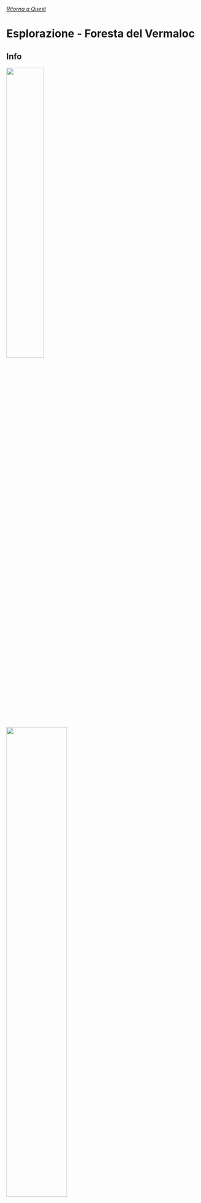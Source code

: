 [*Ritorna a Quest*](../quest.md)

<style>
.crop-img1 {
    object-fit: cover;
    height: 250px;
    width: 250px;
    margin: auto;
}
.new::before {
    content: "▶  ";
    color: #44ff55;
    font-size: 15px;
}
.done::before {
    content: '\f00c  ';
    font-family: FontAwesome;
    /* content: "✔️  "; */
    color: white;
    font-size: 15px;
}
</style>

# Esplorazione - Foresta del Vermaloc

## Info 

<div class="placeimages">
<img src="https://i.imgur.com/cPPuyZM.jpg" style="width: 44%"/>
<img src="https://i.imgur.com/MI6Flg0.png" style="width: 56%"/>
</div>

La Foresta del Vermaloc è un'enorme foresta di alberi dai tronchi viola-rosso scuro e dalle vivaci foglie rosse e arancioni. Mentre nei confini ci sono diversi insediamenti, l'interno della foresta ha molte creature pericolose: in particolare le profondità sono infestate da maligni ragni giganti e demoniaci, derivati da Lloth, la Regina dei Ragni.

Una regione di nebbie del lutto ha avuto origine nella zona sud della foresta, aggiungendo ancora più varietà alle creature mostruose e ai luoghi misteriosi della foresta.

<p class="new">Nuove tracce evidenziate col simbolo a sinistra!</p>
<p class="done">Tracce "completate" evidenziate col simbolo a sinistra!</p>

## Incarichi

+ Scoprire cosa ha reso il fiume Seepfeed/Furaj non potabile

+ Trovare più informazioni su creature mutanti, e possibilmente campioni o creature stesse
    + Vedi [Piste Attuali](#piste-attuali) per possibili target specifici

+ Sconfiggere cultisti di Lolth, o comunque indebolirli. Incarico proveniente dal governo della Dinastia.

## Piste Attuali

* **Il fiume morente**. L'acqua del **fiume Furaj non è più potabile** dalla nascita delle Nebbie, la fonte è tra i Monti della Penombra.

    * La posizione della fonte vista dalla torre aveva una delle strane colonne oscure, e in zona era visibile una strana formazione rocciosa, principalmente coperta dalla vista da altre montagne ma la cui parte visibile sembrava un braccio proteso.

* Diverse creature (granchi e un mostro pianta) hanno **escrescenze che ricordano un volto** sulle carni; la causa di questa "infezione" è al momento ignota, ma probabilmente collegata.

![volto](https://preview.redd.it/ra50c5aqfsp81.png?width=1920&format=png&auto=webp&s=a7434af5af40f7bfc30fc6ca487a562b86b498d6){:  class="crop-img1"}


* **Insettoidi intelligenti**. Sono stati segnalati diversi casi di grandi creature **insettoidi intelligenti**, in particolare api. Razze animali/zoriadi non sono sconosciute, ma insettoidi generalmente sono molto rari, e api mai viste.

    * A quanto pare esiste una tribù di grandi mantidi intelligenti, sembrano essere molto territoriali.

        * Hornet ha vaghi ricordi di loro.

        * La maschera di Hornet ricordava ad una mantide quella "delle loro signore".
    
    * È stato visto dalla torre un enorme alveare.

* **Sangue di ragno**. A Sud della nebbia c'è la **fortezza di Dumaran**, dove risiedono [Hobgoblin seguaci di Lloth](../npc/cults#hobgoblin-di-dumaran), la Regina dei Ragni, dalla carne mutata in colori simil-drow e dagli occhi gialli.

    * Un interrogatorio di due cultisti ha rivelato che stanno cercando di fare un **rituale per incarnare Lloth** in un avatar costituito da qualcosa o qualcuno.

    * Questo rituale è in punti chiave della foresta, e centrato in una antica città drow nell'Underdark. Inoltre, pare essere legato, diretto, o gestito da una tale *Regina Reggente*. Altre informazioni: [sessione 13](sessioni#sessione-13---nebbie-nebulose).

    * Un rituale condotto dai cultisti, inclusa un alta sacerdotessa, è stato bloccato alla Torre del Vermaloc. Sembrava avere a che fare con una faglia nella realtà, e stavano sfruttando un artefatto di Lolth.

* <span class="done"></span> **Il lago nella giungla**. Trovata **mappa per un lago in una giungla** nel bel mezzo della foresta, che era posseduta da persone morte nel mulino. Una porzione di giungla nella foresta non è sicuramente qualcosa di naturale; i proprietari sembravano interessati a qualcosa nel centro del lago.

    * <span class="new"></span> Il lago conteneva lo [spirito del sentimento]({{site.baseurl}}/xho/npc/vermaloc#spirito-del-sentimento), che è stato liberato dal party, e gli ha offerto dei doni in cambio.

* <span class="done"></span> **Torre del Vermaloc**. Sul monte della Corona della Regina si erge ora una **grande torre** che prima non era presente, dalle fattezze descritte come "sia antiche che futuristiche". La torre è stata indicata come luogo da indagare.

    - Dalla torre sembra potersi vedere tutta la foresta, ben oltre la naturale possibilità anche con il meteo più favorevole. Ha permesso di notare diversi punti di interesse.
    - Tra le aree della foresta visibili dalla torre, spicca un enorme colonna oscura a sud, che sicuramente non era visibile dalla torre, più un altra a ovest e un'altra ancora a sud, in corrispondenza del fiume, anche se le ultime due più piccole.
    - La torre aveva una antica (ma esteticamente avanzata) tavola contenente glifi magici di invocazione, che permette a una creatura in grado di teletrasportarsi di tornare lì.

![](https://i.imgur.com/1cJuFMV.jpg?1){: height="250px" }

* **Colui che vede ogni memoria**. Una [misteriosa figura](../npc/fog#colui-che-vede) è comparsa nei sogni diverse volte agli avventurieri che esplorano la foresta. Parla di strane cose come "sublimazione", e invita più o meno cordialmente a non interferire.

    - Un'altra figura, [Aldia](../npc/fog#aldia-studioso-della-nebbia), sembra comparire in maniera similmente paranormale, e ha avvisato di stare attenti a questo individuo dei sogni.
    - Qualunque sia la figura dei sogni, lo [Spirito del Sentimento]({{site.baseurl}}/xho/npc/vermaloc#spirito-del-sentimento) sembrava esserne molto spaventato quando ci ha guardato.

* **L'ultimo circolo verde**. Un circolo di druidi, capeggiato da [Urul l'Antico](../npc/vermaloc#urul-lantico), protegge l'ultima area verde del bosco. Hanno detto che supporteranno il gruppo se li incontreranno, e che se aiuteranno ulteriormente la natura potranno entrare nell'area.

* **...and dragons**. Un [drago verde]({{site.baseurl}}/xho/npc/vermaloc#drago-verde) sembra essersi insediato nella foresta.
    - Urul l'Antico dice che il drago è qua da "pochi anni", e che sta sfruttando e manipolando la natura ma non ha idea dei suoi fini.
    - <span class="new"></span> Il drago ha incontrato il gruppo vicino al [crepaccio iridescente](#luoghi-di-interesse-scoperti), intimandogli di "non interferire". Era invisibile, e sembrava essere possessivo di qualcosa che lo interessava nel crepaccio.

**Altre**

* Membri della gilda hanno segnalato una "presenza fatata" nella foresta, ma niente di più preciso a parte questa "sensazione".

* Membri della gilda hanno incontrato degli Ent, che hanno segnalato che in un **villaggio** nel nord-ovest della nebbia dei **seguaci dei ragni** stanno facendo arti oscure.

## Luoghi di interesse scoperti

**Principali**

* Torre del Vermaloc: una torre dall'aspetto stranamente avanzato, seppur antico, che si erge su un promontorio tra le montagne, il Promontorio della Corona.
    - Da essa sembra potersi vedere chiaramente tutta la foresta, ben oltre la normale capacità visiva. Inoltre, mostra strani punti oscuri non visibili altrimenti.
    - Ha dei glifi magici che permettono a un a creatura in grado di teletrasportarsi di andare lì.

* Mulino del Fiume [???]: mulino enorme sul fiume Furaj, infestato da una presenza venefica, ora liberato. Contiene numerosi ingranaggi e meccanismi di origine pseudo-druidica, dallo scopo ignoto.

* Crepaccio iridescente: un enorme crepaccio che emana luce rosa, la quale è visibile a distanza.
    - L'arcidruido Urul ha detto che da lì provengono gli animali mutanti, e la luce muta gli animali normali.
    - <span class="new"></span>Sembra esserci qualcosa di interessante per il [drago verde]({{site.baseurl}}/xho/npc/vermaloc#drago-verde) che si aggira nella foresta.

* Una radura con una perenne tempesta sopra, e tanti fulmini.
    - <span class="new"></span>Sembra che sia soggetto di una leggenda sulla Calamità, la guerra degli dei di poco meno di un millennio fa: il Signore delle Tempeste, Kord, avrebbe trafitto sopra a questa parte di foresta la Regina dei Ragni, Lolth, creando una radura ancora tempestata dai fulmini.

* Area di "giungla" interna alla foresta, sotto la grande torre sul Monte della Corona. Contiene un lago, con qualcosa di interesse per un gruppo vecchio di avventurieri al centro.
    - <span class="new"></span>Il lago conteneva lo [Spirito del Sentimento]({{site.baseurl}}/xho/npc/vermaloc#spirito-del-sentimento).

* Un enorme alveare.

**Secondari**

* Villaggio irreale: un villaggio abbandonato sul fiume Furaj che non sembra seguire le leggi della realtà, e possiede elementi di un altro mondo

* Grandi archi di pietra naturali sul fiume Furaj

Gruppo B

* Tempio dei sacerdoti lunari: tempio antico di sacerdoti/druidi dediti alla luna

* Voragine: una voragine vicino al muro di nebbia a ovest, dove gli alberi continuano a fluttuare come se ci fosse ancora il terreno.

**Minori**

* Una torre diroccata, con uno scantinato infestato da ragni.

### Luoghi avvistati o noti ma non visti

* Altra torre che si erge nella foresta, a centro-ovest.

* Albero molto grande a nord del mulino, dalle foglie rosa.

* Un albero rinsecchito ma enorme tra le montagne.

* Una strana formazione rocciosa a forma di braccio proteso, vicino a dove dovrebbe essere la fonte del fiume Furaj.